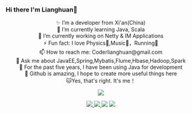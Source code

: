### Hi there  I'm Lianghuan👋
<p align="center">
             ✨ I’m a developer from Xi'an(China)  </br>
             🌱 I’m currently learning Java, Scala  </br>
             🔭 I’m currently working on Netty & IM Applications  </br>
             ⚡ Fun fact: I love Physics🚀,Music💽，Running🏃  </br>
             📫 How to reach me: Coderlianghuan@gmail.com  </br>
             💬 Ask me about JavaEE,Spring,Mybatis,Flume,Hbase,Hadoop,Spark  </br>
             👨 For the past five years, I have been using Java for development  </br>
             🌟 Github is amazing, I hope to create more useful things here  </br>
             🐱‍Yes, that's right. It's me！  </br>

</p>

<p align="center">
  <a href="https://github.com/18391713434">
    <img src="https://github-readme-stats.vercel.app/api?username=18391713434&show_icons=true&title_color=fff&icon_color=79ff97&text_color=9f9f9f&bg_color=151515&hide=contribs,prs,issues" /></a>
  <p align="center">
    <a href="https://github.com/18391713434/EasyChat">
      <img src="https://img.shields.io/badge/-EasyChat-green.svg" </a>
      <a href="https://github.com/18391713434/Gmall">
        <img src="https://img.shields.io/badge/-Gmall-brightgreen.svg" </a>
        <a href="https://18391713434.github.io/OnlinEDU/">
          <img src="https://img.shields.io/badge/-OnlinEDU-success.svg" /></a>
        <a href="https://github.com/18391713434">
          <img src="https://komarev.com/ghpvc/?username=18391713434&color=ff69b4&label=Views" /></a>
  </p>
</p>
